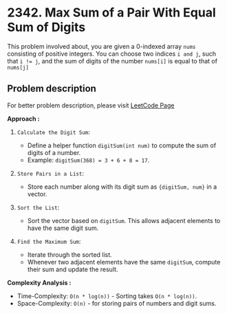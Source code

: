 # 2342. Max Sum of a Pair With Equal Sum of Digits

This problem involved about, you are given a 0-indexed array `nums` consisting of positive integers. You can choose two indices `i and j`, such that `i != j`, and the sum of digits of the number `nums[i]` is equal to that of `nums[j]`

## Problem description

For better problem description, please visit [LeetCode Page](https://leetcode.com/problems/max-sum-of-a-pair-with-equal-sum-of-digits/description)

**Approach :**<br/>

1. `Calculate the Digit Sum`:

    - Define a helper function `digitSum(int num)` to compute the sum of digits of a number.
    - Example: `digitSum(368) = 3 + 6 + 8 = 17`.

2. `Store Pairs in a List`:

    - Store each number along with its digit sum as `{digitSum, num}` in a vector.

3. `Sort the List`:

    - Sort the vector based on `digitSum`. This allows adjacent elements to have the same digit sum.

4. `Find the Maximum Sum`:
    - Iterate through the sorted list.
    - Whenever two adjacent elements have the same `digitSum`, compute their sum and update the result.

**Complexity Analysis :**<br/>

-   Time-Complexity: `O(n * log(n))` - Sorting takes `O(n * log(n))`.
-   Space-Complexity: `O(n)` - for storing pairs of numbers and digit sums.
